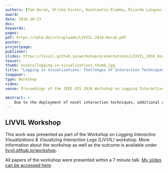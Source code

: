 ```yaml
---
authors: [Tom Horak, Ulrike Kister, Konstantin Klamka, Ricardo Langner, Raimund Dachselt]
award:
date: 2016-10-23
doi:
keywords:
pages:
pdf: https://imld.de/cnt/uploads/LIVVIL-2016-Horak.pdf
poster:
projectpage:
publisher:
slides: https://livvil.github.io/workshop/presentations/LIVVIL_2016_Horak.pdf
teaser:
thumb: assets/logging-in-visualizations.thumb.jpg
title: "Logging in Visualizations: Challenges of Interaction Techniques Beyond Mouse and Keyboard"
toappear:
type: Workshop
video:
venue: Proceedings of the IEEE VIS 2016 Workshop on Logging Interactive Visualizations & Visualizing Interaction Logs (LIVVIL)

abstract: >
    Due to the deployment of novel interaction techniques, additional challenges for logging purposes in information visualizations arise. In this position paper, we discuss specific challenges regarding four different example setups illustrated with projects of our own. In each setup, various aspects need to be considered to enable, e.g., a meaningful logging of (multiple) input streams or the replaying of logs. We do not aim to provide a technical solution for logging interaction in the various setups, but rather want to share our insights and experiences from a set of projects that apply novel interaction techniques and multi-display setups to visualizations.
---
```


## LIVVIL Workshop
This work was presented as part of the *Workshop on Logging Interactive Visualizations & Visualizing Interaction Logs (LIVVIL)* workshop. More information about the workshop as well as the outcome is available under [livvil.github.io/workshop](https://livvil.github.io/workshop/).

All papers of the workshop were presented within a 7 minute talk. [My slides can be accessed here]({{page.slides}}).